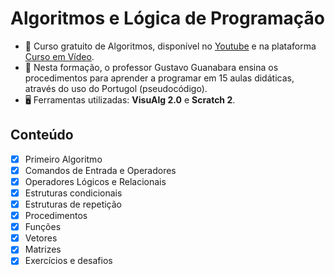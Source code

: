 # Algoritmos e Lógica de Programação

- 📖 Curso gratuito de Algoritmos, disponível no [Youtube](https://www.youtube.com/playlist?list=PLHz_AreHm4dmSj0MHol_aoNYCSGFqvfXV) e na plataforma [Curso em Vídeo](https://www.cursoemvideo.com/curso/curso-de-algoritmo/).
- 🖖 Nesta formação, o professor Gustavo Guanabara ensina os procedimentos para aprender a programar em 15 aulas didáticas, através do uso do Portugol (pseudocódigo).
- 🖥️ Ferramentas utilizadas: **VisuAlg 2.0** e **Scratch 2**.

## Conteúdo

- [x] Primeiro Algoritmo
- [x] Comandos de Entrada e Operadores
- [x] Operadores Lógicos e Relacionais
- [x] Estruturas condicionais
- [x] Estruturas de repetição
- [x] Procedimentos
- [x] Funções
- [x] Vetores
- [x] Matrizes
- [x] Exercícios e desafios

## 
